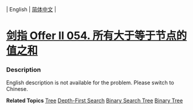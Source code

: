 | English | [简体中文](README.md) |

# [剑指 Offer II 054. 所有大于等于节点的值之和](https://leetcode.cn/problems/w6cpku)
 ### Description
<p>English description is not available for the problem. Please switch to Chinese.</p>

**Related Topics**  [Tree](https://leetcode.cn/tag/tree) [Depth-First Search](https://leetcode.cn/tag/depth-first-search) [Binary Search Tree](https://leetcode.cn/tag/binary-search-tree) [Binary Tree](https://leetcode.cn/tag/binary-tree) 